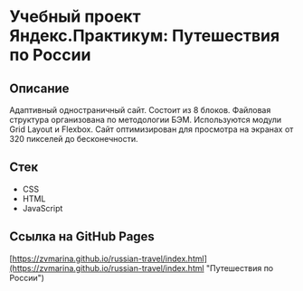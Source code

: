 # Учебный проект Яндекс.Практикум: Путешествия по России

## Описание

Адаптивный одностраничный сайт. Состоит из 8 блоков. Файловая структура организована по методологии БЭМ. Используются модули Grid Layout и Flexbox. Сайт оптимизирован для просмотра на экранах от 320 пикселей до бесконечности.

## Стек

* CSS
* HTML
* JavaScript

## Ссылка на GitHub Pages

[https://zvmarina.github.io/russian-travel/index.html](https://zvmarina.github.io/russian-travel/index.html "Путешествия по России")
